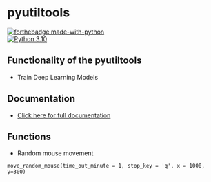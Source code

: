 # pyutiltools

[![forthebadge made-with-python](http://ForTheBadge.com/images/badges/made-with-python.svg)](https://www.python.org/)                 
[![Python 3.10](https://img.shields.io/badge/python-3.10-blue.svg)](https://www.python.org/downloads/)   

## Functionality of the pyutiltools

- Train Deep Learning Models

## Documentation 
- [Click here for full documentation](https://www.drateendrajha.com/blog/tags/pyutiltools)


## Functions
- Random mouse movement 
```
move_random_mouse(time_out_minute = 1, stop_key = 'q', x = 1000, y=300)
```

